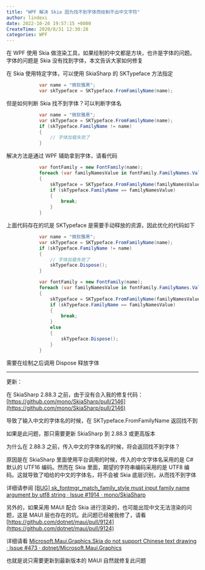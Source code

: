 ```yaml
---
title: "WPF 解决 Skia 因为找不到字体而绘制不出中文字符"
author: lindexi
date: 2022-10-26 19:57:15 +0800
CreateTime: 2020/8/31 12:30:28
categories: WPF
---
```


在 WPF 使用 Skia 做渲染工具，如果绘制的中文都是方块，也许是字体的问题。字体的问题是 Skia 没有找到字体，本文告诉大家如何修复

<!--more-->


<!-- CreateTime:2020/8/31 12:30:28 -->



在 Skia 使用特定字体，可以使用 SkiaSharp 的 SKTypeface 方法指定

```csharp
            var name = "微软雅黑";
            var skTypeface = SKTypeface.FromFamilyName(name);
```

但是如何判断 Skia 找不到字体？可以判断字体名

```csharp
            var name = "微软雅黑";
            var skTypeface = SKTypeface.FromFamilyName(name);
            if (skTypeface.FamilyName != name)
            {
                // 字体加载失败了
            }
```

解决方法是通过 WPF 辅助拿到字体，请看代码

```csharp
            var fontFamily = new FontFamily(name);
            foreach (var familyNamesValue in fontFamily.FamilyNames.Values)
            {
                skTypeface = SKTypeface.FromFamilyName(familyNamesValue);
                if (skTypeface.FamilyName == familyNamesValue)
                {
                    break;
                }
            }
```

上面代码存在的坑是 SKTypeface 是需要手动释放的资源，因此优化的代码如下

```csharp
            var name = "微软雅黑";
            var skTypeface = SKTypeface.FromFamilyName(name);
            if (skTypeface.FamilyName != name)
            {
                // 字体加载失败了
                skTypeface.Dispose();
            }

            var fontFamily = new FontFamily(name);
            foreach (var familyNamesValue in fontFamily.FamilyNames.Values)
            {
                skTypeface = SKTypeface.FromFamilyName(familyNamesValue);
                if (skTypeface.FamilyName == familyNamesValue)
                {
                    break;
                }
                else
                {
                    skTypeface.Dispose();
                }
            }
```

需要在绘制之后调用 Dispose 释放字体

---

更新：

在 SkiaSharp 2.88.3 之前，由于没有合入我的修复代码： [https://github.com/mono/SkiaSharp/pull/2146](https://github.com/mono/SkiaSharp/pull/2146)

导致了输入中文的字体名的时候，在 SKTypeface.FromFamilyName 返回找不到

如果是此问题，那只需要更新 SkiaSharp 到 2.88.3 或更高版本

为什么在 2.88.3 之前，传入中文的字体名的时候，将会返回找不到字体？

原因是在 SkiaSharp 里面使用平台调用的时候，传入的中文字体名采用的是 C# 默认的 UTF16 编码。然而在 Skia 里面，期望的字符串编码采用的是 UTF8 编码。这就导致了咱给的中文的字体名，将不会被 Skia 底层识别，从而找不到字体

详细请参阅 [[BUG] sk_fontmgr_match_family_style must input family name argument by utf8 string · Issue #1914 · mono/SkiaSharp](https://github.com/mono/SkiaSharp/issues/1914 )

另外的，如果采用 MAUI 配合 Skia 进行渲染的，也可能出现中文无法渲染的问题，这是 MAUI 层也存在的坑。此问题已经被我修了，请看 [https://github.com/dotnet/maui/pull/9124](https://github.com/dotnet/maui/pull/9124)

详细请看 [Microsoft.Maui.Graphics.Skia do not support Chinese text drawing · Issue #473 · dotnet/Microsoft.Maui.Graphics](https://github.com/dotnet/Microsoft.Maui.Graphics/issues/473 )

也就是说只需要更新到最新版本的 MAUI 自然就修复此问题

